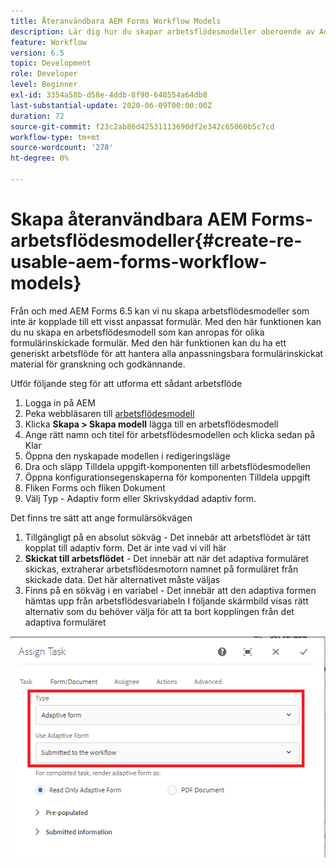 ```yaml
---
title: Återanvändbara AEM Forms Workflow Models
description: Lär dig hur du skapar arbetsflödesmodeller oberoende av Adaptive Forms.
feature: Workflow
version: 6.5
topic: Development
role: Developer
level: Beginner
exl-id: 3354a58b-d58e-4ddb-8f90-648554a64db8
last-substantial-update: 2020-06-09T00:00:00Z
duration: 72
source-git-commit: f23c2ab86d42531113690df2e342c65060b5c7cd
workflow-type: tm+mt
source-wordcount: '278'
ht-degree: 0%

---
```


# Skapa återanvändbara AEM Forms-arbetsflödesmodeller{#create-re-usable-aem-forms-workflow-models}

Från och med AEM Forms 6.5 kan vi nu skapa arbetsflödesmodeller som inte är kopplade till ett visst anpassat formulär. Med den här funktionen kan du nu skapa en arbetsflödesmodell som kan anropas för olika formulärinskickade formulär. Med den här funktionen kan du ha ett generiskt arbetsflöde för att hantera alla anpassningsbara formulärinskickat material för granskning och godkännande.

Utför följande steg för att utforma ett sådant arbetsflöde

1. Logga in på AEM
1. Peka webbläsaren till [arbetsflödesmodell](http://localhost:4502/libs/cq/workflow/admin/console/content/models.html)
1. Klicka __Skapa > Skapa modell__ lägga till en arbetsflödesmodell
1. Ange rätt namn och titel för arbetsflödesmodellen och klicka sedan på Klar
1. Öppna den nyskapade modellen i redigeringsläge
1. Dra och släpp Tilldela uppgift-komponenten till arbetsflödesmodellen
1. Öppna konfigurationsegenskaperna för komponenten Tilldela uppgift
1. Fliken Forms och fliken Dokument
1. Välj Typ - Adaptiv form eller Skrivskyddad adaptiv form.

Det finns tre sätt att ange formulärsökvägen

1. Tillgängligt på en absolut sökväg - Det innebär att arbetsflödet är tätt kopplat till adaptiv form. Det är inte vad vi vill här
1. **Skickat till arbetsflödet** - Det innebär att när det adaptiva formuläret skickas, extraherar arbetsflödesmotorn namnet på formuläret från skickade data. Det här alternativet måste väljas
1. Finns på en sökväg i en variabel - Det innebär att den adaptiva formen hämtas upp från arbetsflödesvariabeln I följande skärmbild visas rätt alternativ som du behöver välja för att ta bort kopplingen från det adaptiva formuläret

![Återanvändbara AEM Forms Workflow Models](assets/workflomodel.PNG)
